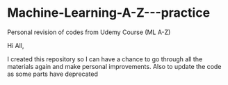 # Machine-Learning-A-Z---practice
Personal revision of codes from Udemy Course (ML A-Z) 

Hi All,

I created this repository so I can have a chance to go through all the materials again and make personal improvements. Also to update the code as some parts have deprecated

